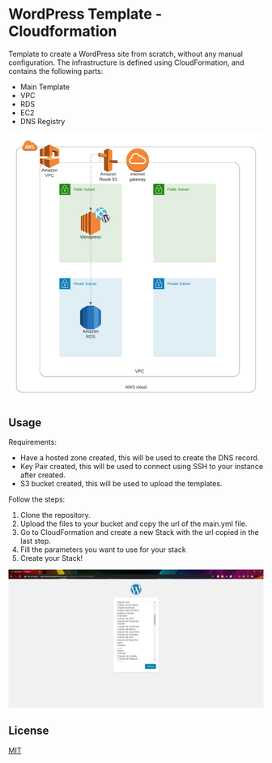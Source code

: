 # WordPress Template - Cloudformation

Template to create a WordPress site from scratch, without any manual configuration. The infrastructure is defined using CloudFormation, and contains the following parts:
- Main Template
- VPC
- RDS
- EC2
- DNS Registry

![Infrastructure Diagram](design.jpeg)
## Usage

Requirements:
- Have a hosted zone created, this will be used to create the DNS record.
- Key Pair created, this will be used to connect using SSH to your instance after created.
- S3 bucket created, this will be used to upload the templates.

Follow the steps:

1. Clone the repository.
4. Upload the files to your bucket and copy the url of the main.yml file.
5. Go to CloudFormation and create a new Stack with the url copied in the last step.
6. Fill the parameters you want to use for your stack
7. Create your Stack!

![Infrastructure Diagram](running.jpeg)

## License
[MIT](https://choosealicense.com/licenses/mit/)